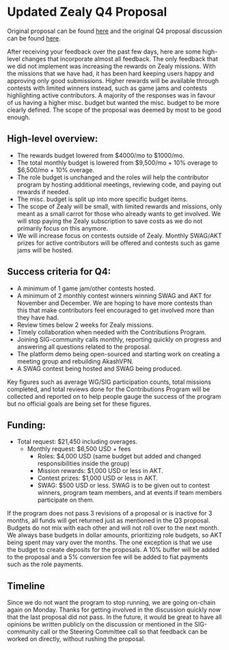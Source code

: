 # Updated Zealy Q4 Proposal

Original proposal can be found [here](https://www.mintscan.io/akash/proposals/305) and the original Q4 proposal discussion can be found [here](https://github.com/orgs/akash-network/discussions/1046).

After receiving your feedback over the past few days, here are some high-level changes that incorporate almost all feedback. The only feedback that we did not implement was increasing the rewards on Zealy missions. With the missions that we have had, it has been hard keeping users happy and approving only good submissions. Higher rewards will be available through contests with limited winners instead, such as game jams and contests highlighting active contributors. A majority of the responses was in favour of us having a higher misc. budget but wanted the misc. budget to be more clearly defined. The scope of the proposal was deemed by most to be good enough.

## High-level overview:
- The rewards budget lowered from $4000/mo to $1000/mo.
- The total monthly budget is lowered from $9,500/mo + 10% overage to $6,500/mo + 10% overage.
- The role budget is unchanged and the roles will help the contributor program by hosting additional meetings, reviewing code, and paying out rewards if needed.
- The misc. budget is split up into more specific budget items.
- The scope of Zealy will be small, with limited rewards and missions, only meant as a small carrot for those who already wants to get involved. We will stop paying the Zealy subscription to save costs as we do not primarily focus on this anymore.
- We will increase focus on contests outside of Zealy. Monthly SWAG/AKT prizes for active contributors will be offered and contests such as game jams will be hosted.

## Success criteria for Q4:
- A minimum of 1 game jam/other contests hosted.
- A minimum of 2 monthly contest winners winning SWAG and AKT for November and December. We are hoping to have more contests than this that make contributors feel encouraged to get involved more than they have had.
- Review times below 2 weeks for Zealy missions.
- Timely collaboration when needed with the Contributions Program.
- Joining SIG-community calls monthly, reporting quickly on progress and answering all questions related to the proposal.
- The platform demo being open-sourced and starting work on creating a meeting group and rebuilding AkashVPN.
- A SWAG contest being hosted and SWAG being produced.

Key figures such as average WG/SIG participation counts, total missions completed, and total reviews done for the Contributions Program will be collected and reported on to help people gauge the success of the program but no official goals are being set for these figures.

## Funding:
- Total request: $21,450 including overages.
  - Monthly request: $6,500 USD + fees
    - Roles: $4,000 USD (same budget but added and changed responsibilities inside the group)
    - Mission rewards: $1,000 USD or less in AKT.
    - Contest prizes: $1,000 USD or less in AKT.
    - SWAG: $500 USD or less. SWAG is to be given out to contest winners, program team members, and at events if team members participate on them.

If the program does not pass 3 revisions of a proposal or is inactive for 3 months, all funds will get returned just as mentioned in the Q3 proposal. Budgets do not mix with each other and will not roll over to the next month. We always base budgets in dollar amounts, prioritizing role budgets, so AKT being spent may vary over the months. The one exception is that we use the budget to create deposits for the proposals. A 10% buffer will be added to the proposal and a 5% conversion fee will be added to fiat payments such as the role payments.

## Timeline

Since we do not want the program to stop running, we are going on-chain again on Monday. Thanks for getting involved in the discussion quickly now that the last proposal did not pass. In the future, it would be great to have all opinions be written publicly on the discussion or mentioned in the SIG-community call or the Steering Committee call so that feedback can be worked on directly, without rushing the proposal.
